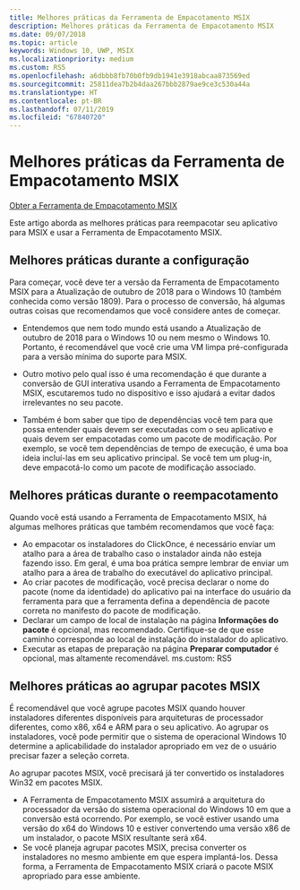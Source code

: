 ```yaml
---
title: Melhores práticas da Ferramenta de Empacotamento MSIX
description: Melhores práticas da Ferramenta de Empacotamento MSIX
ms.date: 09/07/2018
ms.topic: article
keywords: Windows 10, UWP, MSIX
ms.localizationpriority: medium
ms.custom: RS5
ms.openlocfilehash: a6dbbb8fb70b0fb9db1941e3918abcaa873569ed
ms.sourcegitcommit: 25811dea7b2b4daa267bbb2879ae9ce3c530a44a
ms.translationtype: HT
ms.contentlocale: pt-BR
ms.lasthandoff: 07/11/2019
ms.locfileid: "67840720"
---
```

# <a name="best-practices-for-the-msix-packaging-tool"></a>Melhores práticas da Ferramenta de Empacotamento MSIX

<div class="nextstepaction"><p><a class="x-hidden-focus" href="https://www.microsoft.com/en-us/p/msix-packaging-tool/9n5lw3jbcxkf" data-linktype="external">Obter a Ferramenta de Empacotamento MSIX</a></p></div>

Este artigo aborda as melhores práticas para reempacotar seu aplicativo para MSIX e usar a Ferramenta de Empacotamento MSIX.

## <a name="best-practices-during-setup"></a>Melhores práticas durante a configuração
 
Para começar, você deve ter a versão da Ferramenta de Empacotamento MSIX para a Atualização de outubro de 2018 para o Windows 10 (também conhecida como versão 1809). Para o processo de conversão, há algumas outras coisas que recomendamos que você considere antes de começar. 

- Entendemos que nem todo mundo está usando a Atualização de outubro de 2018 para o Windows 10 ou nem mesmo o Windows 10. Portanto, é recomendável que você crie uma VM limpa pré-configurada para a versão mínima do suporte para MSIX. 

- Outro motivo pelo qual isso é uma recomendação é que durante a conversão de GUI interativa usando a Ferramenta de Empacotamento MSIX, escutaremos tudo no dispositivo e isso ajudará a evitar dados irrelevantes no seu pacote. 

- Também é bom saber que tipo de dependências você tem para que possa entender quais devem ser executadas com o seu aplicativo e quais devem ser empacotadas como um pacote de modificação. Por exemplo, se você tem dependências de tempo de execução, é uma boa ideia incluí-las em seu aplicativo principal. Se você tem um plug-in, deve empacotá-lo como um pacote de modificação associado. 


## <a name="best-practices-during-repackaging"></a>Melhores práticas durante o reempacotamento 
Quando você está usando a Ferramenta de Empacotamento MSIX, há algumas melhores práticas que também recomendamos que você faça:
- Ao empacotar os instaladores do ClickOnce, é necessário enviar um atalho para a área de trabalho caso o instalador ainda não esteja fazendo isso. Em geral, é uma boa prática sempre lembrar de enviar um atalho para a área de trabalho do executável do aplicativo principal.
- Ao criar pacotes de modificação, você precisa declarar o nome do pacote (nome da identidade) do aplicativo pai na interface do usuário da ferramenta para que a ferramenta defina a dependência de pacote correta no manifesto do pacote de modificação.
- Declarar um campo de local de instalação na página **Informações do pacote** é opcional, mas recomendado. Certifique-se de que esse caminho corresponde ao local de instalação do instalador do aplicativo.
- Executar as etapas de preparação na página **Preparar computador** é opcional, mas altamente recomendável.
ms.custom: RS5


## <a name="best-practices-while-bundling-msix-packages"></a>Melhores práticas ao agrupar pacotes MSIX

É recomendável que você agrupe pacotes MSIX quando houver instaladores diferentes disponíveis para arquiteturas de processador diferentes, como x86, x64 e ARM para o seu aplicativo. Ao agrupar os instaladores, você pode permitir que o sistema de operacional Windows 10 determine a aplicabilidade do instalador apropriado em vez de o usuário precisar fazer a seleção correta. 

Ao agrupar pacotes MSIX, você precisará já ter convertido os instaladores Win32 em pacotes MSIX. 

- A Ferramenta de Empacotamento MSIX assumirá a arquitetura do processador da versão do sistema operacional do Windows 10 em que a conversão está ocorrendo. Por exemplo, se você estiver usando uma versão do x64 do Windows 10 e estiver convertendo uma versão x86 de um instalador, o pacote MSIX resultante será x64. 
- Se você planeja agrupar pacotes MSIX, precisa converter os instaladores no mesmo ambiente em que espera implantá-los. Dessa forma, a Ferramenta de Empacotamento MSIX criará o pacote MSIX apropriado para esse ambiente. 



